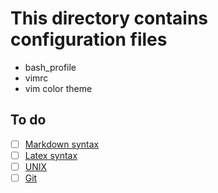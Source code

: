 # This directory contains configuration files

* bash_profile
* vimrc
* vim color theme

## To do

- [ ] [Markdown syntax](https://confluence.atlassian.com/bitbucketserver/markdown-syntax-guide-776639995.html)
- [ ] [Latex syntax](https://www.latex-project.org/)
- [ ] [UNIX](http://www.ee.surrey.ac.uk/Teaching/Unix/)
- [ ] [Git](https://www.atlassian.com/git/tutorials/learn-git-with-bitbucket-cloud)

